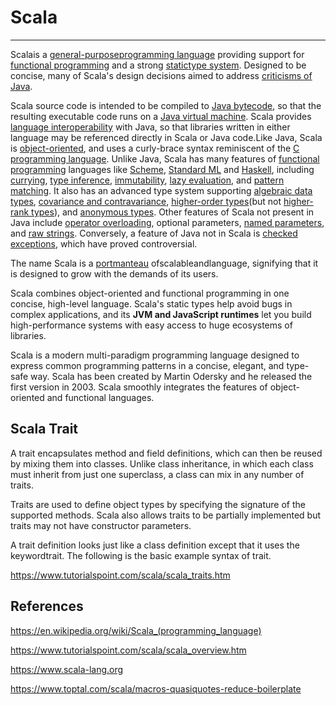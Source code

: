 # Scala

---

Scalais a [general-purpose](https://en.wikipedia.org/wiki/General-purpose_programming_language)[programming language](https://en.wikipedia.org/wiki/Programming_language) providing support for [functional programming](https://en.wikipedia.org/wiki/Functional_programming) and a strong [static](https://en.wikipedia.org/wiki/Static_typing)[type system](https://en.wikipedia.org/wiki/Type_system). Designed to be concise, many of Scala's design decisions aimed to address [criticisms of Java](https://en.wikipedia.org/wiki/Criticism_of_Java).

Scala source code is intended to be compiled to [Java bytecode](https://en.wikipedia.org/wiki/Java_bytecode), so that the resulting executable code runs on a [Java virtual machine](https://en.wikipedia.org/wiki/Java_virtual_machine). Scala provides [language interoperability](https://en.wikipedia.org/wiki/Language_interoperability) with Java, so that libraries written in either language may be referenced directly in Scala or Java code.Like Java, Scala is [object-oriented](https://en.wikipedia.org/wiki/Object-oriented_programming), and uses a curly-brace syntax reminiscent of the [C programming language](https://en.wikipedia.org/wiki/C_(programming_language)). Unlike Java, Scala has many features of [functional programming](https://en.wikipedia.org/wiki/Functional_programming) languages like [Scheme](https://en.wikipedia.org/wiki/Scheme_(programming_language)), [Standard ML](https://en.wikipedia.org/wiki/Standard_ML) and [Haskell](https://en.wikipedia.org/wiki/Haskell_(programming_language)), including [currying](https://en.wikipedia.org/wiki/Currying), [type inference](https://en.wikipedia.org/wiki/Type_inference), [immutability](https://en.wikipedia.org/wiki/Immutability), [lazy evaluation](https://en.wikipedia.org/wiki/Lazy_evaluation), and [pattern matching](https://en.wikipedia.org/wiki/Pattern_matching). It also has an advanced type system supporting [algebraic data types](https://en.wikipedia.org/wiki/Algebraic_data_type), [covariance and contravariance](https://en.wikipedia.org/wiki/Covariance_and_contravariance_(computer_science)), [higher-order types](https://en.wikipedia.org/wiki/Higher-order_type_operator)(but not [higher-rank types](https://en.wikipedia.org/wiki/Parametric_polymorphism)), and [anonymous types](https://en.wikipedia.org/wiki/Anonymous_type). Other features of Scala not present in Java include [operator overloading](https://en.wikipedia.org/wiki/Operator_overloading), optional parameters, [named parameters](https://en.wikipedia.org/wiki/Named_parameter), and [raw strings](https://en.wikipedia.org/wiki/Raw_string). Conversely, a feature of Java not in Scala is [checked exceptions](https://en.wikipedia.org/wiki/Checked_exception), which have proved controversial.

The name Scala is a [portmanteau](https://en.wikipedia.org/wiki/Portmanteau) ofscalableandlanguage, signifying that it is designed to grow with the demands of its users.

Scala combines object-oriented and functional programming in one concise, high-level language. Scala's static types help avoid bugs in complex applications, and its **JVM and JavaScript runtimes** let you build high-performance systems with easy access to huge ecosystems of libraries.

Scala is a modern multi-paradigm programming language designed to express common programming patterns in a concise, elegant, and type-safe way. Scala has been created by Martin Odersky and he released the first version in 2003. Scala smoothly integrates the features of object-oriented and functional languages.

## Scala Trait

A trait encapsulates method and field definitions, which can then be reused by mixing them into classes. Unlike class inheritance, in which each class must inherit from just one superclass, a class can mix in any number of traits.

Traits are used to define object types by specifying the signature of the supported methods. Scala also allows traits to be partially implemented but traits may not have constructor parameters.

A trait definition looks just like a class definition except that it uses the keywordtrait. The following is the basic example syntax of trait.

<https://www.tutorialspoint.com/scala/scala_traits.htm>

## References

<https://en.wikipedia.org/wiki/Scala_(programming_language)>

<https://www.tutorialspoint.com/scala/scala_overview.htm>

<https://www.scala-lang.org>

<https://www.toptal.com/scala/macros-quasiquotes-reduce-boilerplate>
